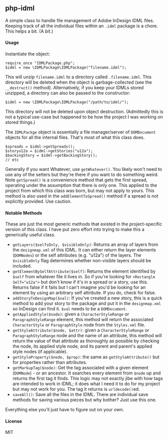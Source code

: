 ## php-idml

A simple class to handle file management of Adobe InDesign IDML files. Keeping track of all the individual files within
an `.idml` package is a chore. This helps a bit. (A *bit*.)

#### Usage

Instantiate the object:

    require_once "IDMLPackage.php";
    $idml = new \IDMLPackage\IDMLPackage("filename.idml");

This will unzip `filename.idml` to a directory called `.filename.idml`. This directory will be deleted when the object
is garbage-collected (see the `__destruct()` method). Alternatively, if you keep your IDMLs stored unzipped, a directory
can also be passed to the constructor:

    $idml = new \IDMLPackage\IDMLPackage("/path/to/idml/");

This directory will not be deleted upon object destruction. (Admittedly this is not a typical use-case but happened to
be how the project I was working on stored things.)

The `IDMLPackge` object is essentially a file manager/server of `DOMDocument` objects for all the internal files. That's
most of what this class does.

    $spreads = $idml->getSpreads();
    $storyu12a = $idml->getStories("u12a");
    $backingStory = $idml->getBackingStory();
    // etc

Generally if you want Whatever, use `getWhatever()`. You likely won't need to use any of the setters but they're there
if you want to do something weird. Note `getSpread()` is a convenience method that gets the first spread, operating
under the assumption that there is only one. This applied to the project from which this class was born, but may not
apply to yours. This method is also used in the `addElementToSpread()` method if a spread is not explicitly provided.
Use caution.

#### Notable Methods

These are just the most generic methods that existed in the project-specific version of this class. I have put zero
effort into trying to make this a generically useful class.

- `getLayers($selfsOnly, $visibleOnly)`: Returns an array of layers from the `designmap.xml` of this IDML. It can either
  return the layer elements (`DOMNodes`) or the self attributes (e.g. "u12a") of the layers. The `$visibleOnly` flag
  determines whether non-visible layers should be included.
- `getElementBySelfAttribute($self)`: Returns the element identified by `$self` from whatever file it lives in. So if
  you're looking for `<Rectangle Self="u12a">` but don't know if it's in a spread or a story, use this. Returns false if
  it fails but I can't imagine you'd be looking for an element by using an arbitrary self attribute. If you do, check
  for false.
- `addStoryToDesignMap($val)`: If you've created a new story, this is a quick method to add your story to the package
  and put it in the `designmap.xml` so InDesign can find it. `$val` needs to be a `DOMDocument`.
- `getAppliedStyle($node)`: given a `CharacterStyleRange` or `ParagraphStyleRange` element, this method will return the
  associated `CharacterStyle` or `ParagraphStyle` node from the `Styles.xml` file.
- `getStyleAttribute($node, $attr)`: given a `CharacterStyleRange` or `ParagraphStyleRange` node and the name of an
  attribute, this method will return the value of that attribute as thoroughly as possible by checking the node, its
  applied style node, and its parent and parent's applied style nodes (if applicable).
- `getStyleProperty($node, $prop)`: the same as `getStyleAttribute()` but for properties rather than attributes.
- `getMarkupTag($node)`: Get the tag associated with a given element (`DOMNode`) - or an ancestor. It searches every
  element from `$node` up and returns the first tag it finds. This logic may not exactly jibe with how tags are intended
  to work in IDML; it does what I need it to do for my project but may not work for you. The tag it returns is
  `urldecode()`ed.
- `saveAll()`: Save all the files in the IDML. There are individual save methods for saving various pieces but why
  bother? Just use this one.

Everything else you'll just have to figure out on your own.

#### License

MIT

